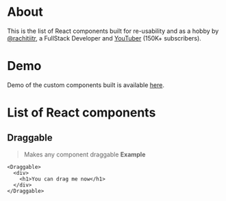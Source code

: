 # About
This is the list of React components built for re-usability and as a hobby by [@rachitiitr](https://linkedin.com/in/rachitiitr), a FullStack Developer and [YouTuber](https://youtube.com/rachitjain) (150K+ subscribers).

# Demo
Demo of the custom components built is available [here](https://rachitiitr.github.io/react-components).
# List of React components

## Draggable
> Makes any component draggable
**Example**
```javscript
<Draggable>
  <div>
    <h1>You can drag me now</h1>
  </div>
</Draggable>
```